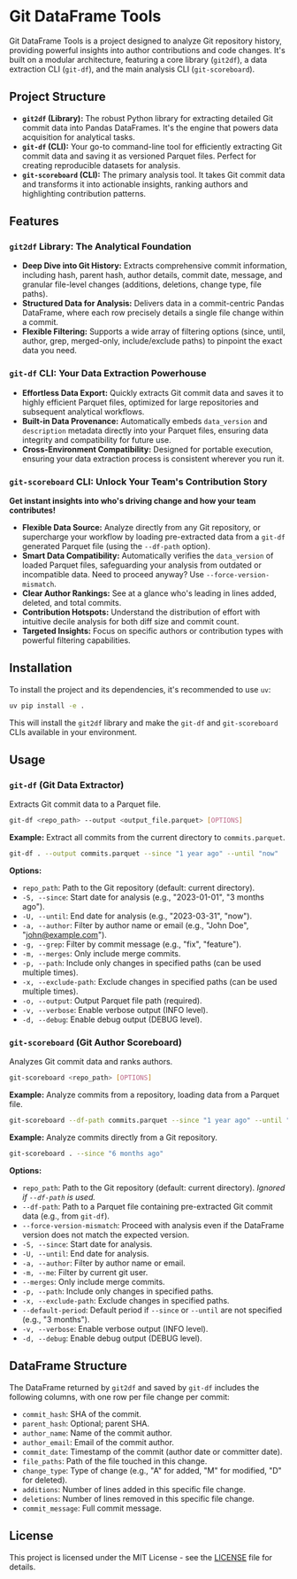 # Git DataFrame Tools

Git DataFrame Tools is a project designed to analyze Git repository history, providing powerful insights into author contributions and code changes. It's built on a modular architecture, featuring a core library (`git2df`), a data extraction CLI (`git-df`), and the main analysis CLI (`git-scoreboard`).

## Project Structure

*   **`git2df` (Library):** The robust Python library for extracting detailed Git commit data into Pandas DataFrames. It's the engine that powers data acquisition for analytical tasks.
*   **`git-df` (CLI):** Your go-to command-line tool for efficiently extracting Git commit data and saving it as versioned Parquet files. Perfect for creating reproducible datasets for analysis.
*   **`git-scoreboard` (CLI):** The primary analysis tool. It takes Git commit data and transforms it into actionable insights, ranking authors and highlighting contribution patterns.

## Features

### `git2df` Library: The Analytical Foundation

*   **Deep Dive into Git History:** Extracts comprehensive commit information, including hash, parent hash, author details, commit date, message, and granular file-level changes (additions, deletions, change type, file paths).
*   **Structured Data for Analysis:** Delivers data in a commit-centric Pandas DataFrame, where each row precisely details a single file change within a commit.
*   **Flexible Filtering:** Supports a wide array of filtering options (since, until, author, grep, merged-only, include/exclude paths) to pinpoint the exact data you need.

### `git-df` CLI: Your Data Extraction Powerhouse

*   **Effortless Data Export:** Quickly extracts Git commit data and saves it to highly efficient Parquet files, optimized for large repositories and subsequent analytical workflows.
*   **Built-in Data Provenance:** Automatically embeds `data_version` and `description` metadata directly into your Parquet files, ensuring data integrity and compatibility for future use.
*   **Cross-Environment Compatibility:** Designed for portable execution, ensuring your data extraction process is consistent wherever you run it.

### `git-scoreboard` CLI: Unlock Your Team's Contribution Story

**Get instant insights into who's driving change and how your team contributes!**

*   **Flexible Data Source:** Analyze directly from any Git repository, or supercharge your workflow by loading pre-extracted data from a `git-df` generated Parquet file (using the `--df-path` option).
*   **Smart Data Compatibility:** Automatically verifies the `data_version` of loaded Parquet files, safeguarding your analysis from outdated or incompatible data. Need to proceed anyway? Use `--force-version-mismatch`.
*   **Clear Author Rankings:** See at a glance who's leading in lines added, deleted, and total commits.
*   **Contribution Hotspots:** Understand the distribution of effort with intuitive decile analysis for both diff size and commit count.
*   **Targeted Insights:** Focus on specific authors or contribution types with powerful filtering capabilities.

## Installation

To install the project and its dependencies, it's recommended to use `uv`:

```bash
uv pip install -e .
```

This will install the `git2df` library and make the `git-df` and `git-scoreboard` CLIs available in your environment.

## Usage

### `git-df` (Git Data Extractor)

Extracts Git commit data to a Parquet file.

```bash
git-df <repo_path> --output <output_file.parquet> [OPTIONS]
```

**Example:** Extract all commits from the current directory to `commits.parquet`.

```bash
git-df . --output commits.parquet --since "1 year ago" --until "now"
```

**Options:**

*   `repo_path`: Path to the Git repository (default: current directory).
*   `-S, --since`: Start date for analysis (e.g., "2023-01-01", "3 months ago").
*   `-U, --until`: End date for analysis (e.g., "2023-03-31", "now").
*   `-a, --author`: Filter by author name or email (e.g., "John Doe", "john@example.com").
*   `-g, --grep`: Filter by commit message (e.g., "fix", "feature").
*   `-m, --merges`: Only include merge commits.
*   `-p, --path`: Include only changes in specified paths (can be used multiple times).
*   `-x, --exclude-path`: Exclude changes in specified paths (can be used multiple times).
*   `-o, --output`: Output Parquet file path (required).
*   `-v, --verbose`: Enable verbose output (INFO level).
*   `-d, --debug`: Enable debug output (DEBUG level).

### `git-scoreboard` (Git Author Scoreboard)

Analyzes Git commit data and ranks authors.

```bash
git-scoreboard <repo_path> [OPTIONS]
```

**Example:** Analyze commits from a repository, loading data from a Parquet file.

```bash
git-scoreboard --df-path commits.parquet --since "1 year ago" --until "now"
```

**Example:** Analyze commits directly from a Git repository.

```bash
git-scoreboard . --since "6 months ago"
```

**Options:**

*   `repo_path`: Path to the Git repository (default: current directory). *Ignored if `--df-path` is used.*
*   `--df-path`: Path to a Parquet file containing pre-extracted Git commit data (e.g., from `git-df`).
*   `--force-version-mismatch`: Proceed with analysis even if the DataFrame version does not match the expected version.
*   `-S, --since`: Start date for analysis.
*   `-U, --until`: End date for analysis.
*   `-a, --author`: Filter by author name or email.
*   `-m, --me`: Filter by current git user.
*   `--merges`: Only include merge commits.
*   `-p, --path`: Include only changes in specified paths.
*   `-x, --exclude-path`: Exclude changes in specified paths.
*   `--default-period`: Default period if `--since` or `--until` are not specified (e.g., "3 months").
*   `-v, --verbose`: Enable verbose output (INFO level).
*   `-d, --debug`: Enable debug output (DEBUG level).

## DataFrame Structure

The DataFrame returned by `git2df` and saved by `git-df` includes the following columns, with one row per file change per commit:

*   `commit_hash`: SHA of the commit.
*   `parent_hash`: Optional; parent SHA.
*   `author_name`: Name of the commit author.
*   `author_email`: Email of the commit author.
*   `commit_date`: Timestamp of the commit (author date or committer date).
*   `file_paths`: Path of the file touched in this change.
*   `change_type`: Type of change (e.g., "A" for added, "M" for modified, "D" for deleted).
*   `additions`: Number of lines added in this specific file change.
*   `deletions`: Number of lines removed in this specific file change.
*   `commit_message`: Full commit message.

## License

This project is licensed under the MIT License - see the [LICENSE](LICENSE) file for details.
